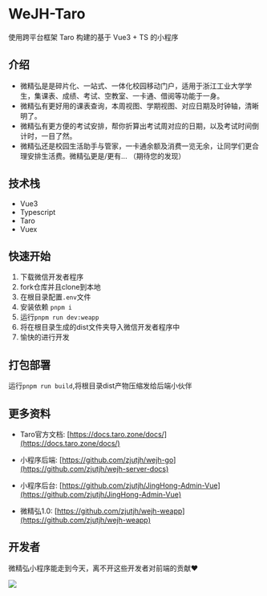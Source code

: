 # WeJH-Taro

使用跨平台框架 Taro 构建的基于 Vue3 + TS 的小程序

## 介绍

- 微精弘是是碎片化、一站式、一体化校园移动门户，适用于浙江工业大学学生，集课表、成绩、考试、空教室、一卡通、借阅等功能于一身。
- 微精弘有更好用的课表查询，本周视图、学期视图、对应日期及时钟轴，清晰明了。
- 微精弘有更方便的考试安排，帮你折算出考试周对应的日期，以及考试时间倒计时，一目了然。
- 微精弘还是校园生活助手与管家，一卡通余额及消费一览无余，让同学们更合理安排生活费。微精弘更是/更有... （期待您的发现）

## 技术栈

- Vue3
- Typescript
- Taro
- Vuex

## 快速开始
1. 下载微信开发者程序
2. fork仓库并且clone到本地
3. 在根目录配置`.env`文件
4. 安装依赖 `pnpm i`
5. 运行`pnpm run dev:weapp`
6. 将在根目录生成的dist文件夹导入微信开发者程序中
7. 愉快的进行开发

## 打包部署
运行`pnpm run build`,将根目录dist产物压缩发给后端小伙伴


## 更多资料
- Taro官方文档: [https://docs.taro.zone/docs/](https://docs.taro.zone/docs/)

- 小程序后端: [https://github.com/zjutjh/wejh-go](https://github.com/zjutjh/wejh-server-docs)

- 小程序后台: [https://github.com/zjutjh/JingHong-Admin-Vue](https://github.com/zjutjh/JingHong-Admin-Vue)

- 微精弘1.0: [https://github.com/zjutjh/wejh-weapp](https://github.com/zjutjh/wejh-weapp)

## 开发者

微精弘小程序能走到今天，离不开这些开发者对前端的贡献❤️

<a href="https://github.com/zjutjh/WeJH-Taro/graphs/contributors">
  <img src="https://contrib.rocks/image?repo=zjutjh/WeJH-Taro"/>
</a>
